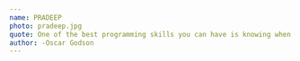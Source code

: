 ```yaml
---
name: PRADEEP
photo: pradeep.jpg
quote: One of the best programming skills you can have is knowing when to walk away for a while.
author: -Oscar Godson
---
```

